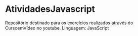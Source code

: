 # AtividadesJavascript
Repositório destinado para os exercícios realizados através do CursoemVídeo no youtube.
Linguagem: JavaScript
